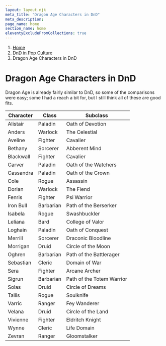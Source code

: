 ```yaml
---
layout: layout.njk
meta_title: "Dragon Age Characters in DnD"
meta_description: 
page_name: home
section_name: home
eleventyExcludeFromCollections: true
---
```


<div id="breadcrumbs"></div>

1. [Home](/)
2. [DnD in Pop Culture](/dnd-in-pop-culture)
3. Dragon Age Characters in DnD

# Dragon Age Characters in DnD

Dragon Age is already fairly similar to DnD, so some of the comparisons were easy; some I had a reach a bit for, but I still think all of these are good fits.

|Character|Class    |Subclass               |
|---------|---------|-----------------------|
|Alistair |Paladin  |Oath of Devotion       |
|Anders   |Warlock  |The Celestial          |
|Aveline  |Fighter  |Cavalier               |
|Bethany  |Sorcerer |Abberent Mind          |
|Blackwall|Fighter  |Cavalier               |
|Carver   |Paladin  |Oath of the Watchers   |
|Cassandra|Paladin  |Oath of the Crown      |
|Cole     |Rogue    |Assassin               |
|Dorian   |Warlock  |The Fiend              |
|Fenris   |Fighter  |Psi Warrior            |
|Iron Bull|Barbarian|Path of the Berserker  |
|Isabela  |Rogue    |Swashbuckler           |
|Leliana  |Bard     |College of Valor       |
|Loghain  |Paladin  |Oath of Conquest       |
|Merrill  |Sorcerer |Draconic Bloodline     |
|Morrigan |Druid    |Circle of the Moon     |
|Oghren   |Barbarian|Path of the Battlerager|
|Sebastian|Cleric   |Domain of War          |
|Sera     |Fighter  |Arcane Archer          |
|Sigrun   |Barbarian|Path of the Totem Warrior|
|Solas    |Druid    |Circle of Dreams       |
|Tallis   |Rogue    |Soulknife              |
|Varric   |Ranger   |Fey Wanderer           |
|Velana   |Druid    |Circle of the Land     |
|Vivienne |Fighter  |Eldritch Knight        |
|Wynne    |Cleric   |Life Domain            |
|Zevran   |Ranger   |Gloomstalker           |
